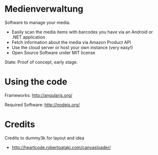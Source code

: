Medienverwaltung
=====================================

Software to manage your media.
 - Easily scan the media items with barcodes you have via an Android or .NET application
 - Fetch information about the media via Amazon Product API
 - Use the cloud server or host your own instance (very easy!)
 - Open Source Software under MIT license

State: Proof of concept, early stage.



Using the code
==============

Frameworks:
    http://angularjs.org/

Required Software:
    http://nodejs.org/


Credits
=======

Credits to dummy3k for layout and idea

 - http://heartcode.robertpataki.com/canvasloader/
